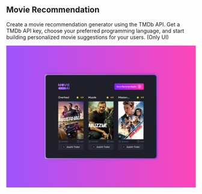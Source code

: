 ## Movie Recommendation

Create a movie recommendation generator using the TMDb API. Get a TMDb API key, choose your preferred programming language, and start building personalized movie suggestions for your users. (Only UI)

![Home Page](.github/1440x1080_1.png 'Home Page')
